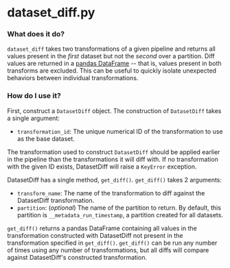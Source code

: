 # dataset_diff.py

### What does it do?
`dataset_diff` takes two transformations of a given pipeline and returns all values present in the _first_ dataset but not the _second_ over a partition. Diff values are returned in a [pandas DataFrame](https://pandas.pydata.org/pandas-docs/stable/reference/api/pandas.DataFrame.html) -- that is, values present in both transforms are excluded. This can be useful to quickly isolate unexpected behaviors between individual transformations.

### How do I use it?
First, construct a `DatasetDiff` object. The construction of `DatasetDiff` takes a single argument: 

* `transformation_id`: The unique numerical ID of the transformation to use as the base dataset.

 The transformation used to construct `DatasetDiff` should be applied earlier in the pipeline than the transformations it will diff with. If no transformation with the given ID exists, DatasetDiff will raise a `KeyError` exception.

DatasetDiff has a single method, `get_diff()`. `get_diff()` takes 2 arguments: 

* `transform_name`: The name of the transformation to diff against the DatasetDiff transformation.
* `partition`: (_optional_) The name of the partition to return. By default, this partition is `__metadata_run_timestamp`, a partition created for all datasets.

`get_diff()` returns a pandas DataFrame containing all values in the transformation constructed with DatasetDiff not present in the transformation specified in `get_diff()`. `get_diff()` can be run any number of times using any number of transformations, but all diffs will compare against DatasetDiff's constructed transformation.
